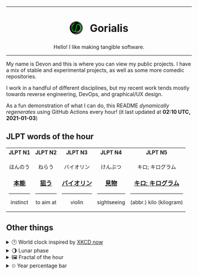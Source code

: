 ***

<h1 align="center">
<sub>
    <img src="readme/resources/avatar.png" height="36">
</sub>
&nbsp;
Gorialis
</h1>
<p align="center">
Hello! I like making tangible software.
</p>

***

My name is Devon and this is where you can view my public projects. I have a mix of stable and experimental projects, as well as some more comedic repositories.

I work in a handful of different disciplines, but my recent work tends mostly towards reverse engineering, DevOps, and graphical/UX design.

As a fun demonstration of what I can do, this README *dynamically regenerates* using GitHub Actions every hour! (it last updated at **02:10 UTC, 2021-01-03**)

<h2>JLPT words of the hour</h2>
<table>
    <tr>
        <th>JLPT N1</th>
        <th>JLPT N2</th>
        <th>JLPT N3</th>
        <th>JLPT N4</th>
        <th>JLPT N5</th>
    </tr>
    <tr>
        <td>
            <p align="center">ほんのう</p>
            <h3 align="center"><b><a href="https://jisho.org/search/%E6%9C%AC%E8%83%BD">本能</a></b></h3>
            <hr>
            <p align="center">instinct</p>
        </td>
        <td>
            <p align="center">ねらう</p>
            <h3 align="center"><b><a href="https://jisho.org/search/%E7%8B%99%E3%81%86">狙う</a></b></h3>
            <hr>
            <p align="center">to aim at</p>
        </td>
        <td>
            <p align="center">バイオリン</p>
            <h3 align="center"><b><a href="https://jisho.org/search/%E3%83%90%E3%82%A4%E3%82%AA%E3%83%AA%E3%83%B3">バイオリン</a></b></h3>
            <hr>
            <p align="center">violin</p>
        </td>
        <td>
            <p align="center">けんぶつ</p>
            <h3 align="center"><b><a href="https://jisho.org/search/%E8%A6%8B%E7%89%A9">見物</a></b></h3>
            <hr>
            <p align="center">sightseeing</p>
        </td>
        <td>
            <p align="center">キロ; キログラム</p>
            <h3 align="center"><b><a href="https://jisho.org/search/%E3%82%AD%E3%83%AD%3B%20%E3%82%AD%E3%83%AD%E3%82%B0%E3%83%A9%E3%83%A0">キロ; キログラム</a></b></h3>
            <hr>
            <p align="center">(abbr.) kilo (kilogram)</p>
        </td>
    </tr>
</table>

<h2>Other things</h2>
<details>
<summary>🕑  World clock inspired by <a href="https://xkcd.com/now">XKCD now</a></summary>

> <img src="generated/now.png" width="512">

</details>
<details>
<summary>🌖 Lunar phase</summary>

The moon is approximately 67.78% through its phase (Waning Gibbous).

</details>
<details>
<summary>&#x1f5bc; Fractal of the hour</summary>

> <img src="generated/fractal.png" width="512">

</details>
<details>
<summary>&#x23f2; Year percentage bar</summary>
<pre><code>2021 [▁▁▁▁▁▁▁▁▁▁▁▁▁▁▁▁▁▁▁▁] 0.57%</code></pre>
</details>
